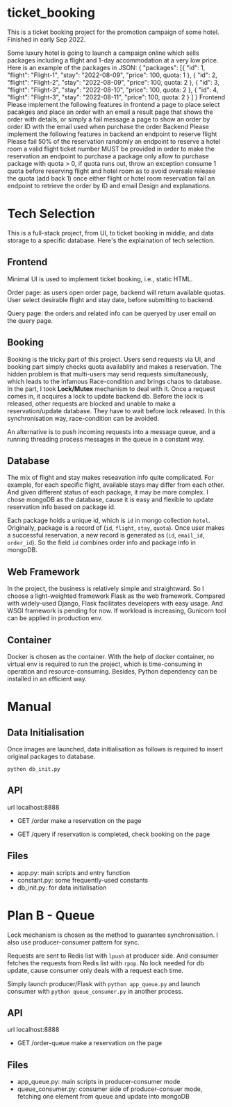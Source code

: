 # ticket_booking
This is a ticket booking project for the promotion campaign of some hotel. Finished in early Sep 2022.

Some luxury hotel is going to launch a campaign online which sells packages including a flight and 1-day accommodation at a very low price.  Here is an example of the packages in JSON:  {   "packages": [{ "id": 1, "flight": "Flight-1", "stay": "2022-08-09", "price": 100, quota: 1 },     { "id": 2, "flight": "Flight-2", "stay": "2022-08-09", "price": 100, quota: 2 },     { "id": 3, "flight": "Flight-3", "stay": "2022-08-10", "price": 100, quota: 2 }, { "id": 4, "flight": "Flight-3", "stay": "2022-08-11", "price": 100, quota: 2 }   ] } Frontend Please implement the following features in frontend  a page to place select pacakges and place an order with an email a result page that shows the order with details, or simply a fail message a page to show an order by order ID with the email used when purchase the order Backend Please implement the following features in backend  an endpoint to reserve flight Please fail 50% of the reservation randomly an endpoint to reserve a hotel room a valid flight ticket number MUST be provided in order to make the reservation an endpoint to purchase a package only allow to purchase package with quota > 0, if quota runs out, throw an exception consume 1 quota before reserving flight and hotel room as to avoid oversale release the quota (add back 1) once either flight or hotel room reservation fail an endpoint to retrieve the order by ID and email Design and explanations.

# Tech Selection
This is a full-stack project, from UI, to ticket booking in middle, and data storage to a specific database. Here's the explaination of tech selection.

## Frontend
Minimal UI is used to implement ticket booking, i.e., static HTML. 

Order page: as users open order page, backend will return available quotas. User select desirable flight and stay date, before submitting to backend.

Query page: the orders and related info can be queryed by user email on the query page.

## Booking
Booking is the tricky part of this project. Users send requests via UI, and booking part simply checks quota availablity and makes a reservation. The hidden problem is that multi-users may send requests simultaneously, which leads to the infamous Race-condition and brings chaos to database. In the part, I took **Lock/Mutex** mechanism to deal with it. Once a request comes in, it acquires a lock to update backend db. Before the lock is released, other requests are blocked and unable to make a reservation/update database. They have to wait before lock released. In this synchronisation way, race-condition can be avoided.

An alternative is to push incoming requests into a message queue, and a running threading process messages in the queue in a constant way.

## Database
The mix of flight and stay makes reseavation info quite complicated. For example, for each specific flight, available stays may differ from each other. And given different status of each package, it may be more complex. I chose mongoDB as the database, cause it is easy and flexible to update reservation info based on package id. 

Each package holds a unique id, which is `id` in mongo collection `hotel`. Originally, package is a record of (`id`, `flight`, `stay`, `quota`). Once user makes a successful reservation, a new record is generated as (`id`, `email_id`, `order_id`). So the field `id` combines order info and package info in mongoDB.

## Web Framework
In the project, the business is relatively simple and straightward. So I choose a light-weighted framework Flask as the web framework. Compared with widely-used Django, Flask facilitates developers with easy usage.  And WSGI framework is pending for now. If workload is increasing, Gunicorn tool can be applied in production env.

## Container
Docker is chosen as the container. With the help of docker container, no virtual env is required to run the project, which is time-consuming in operation and resource-consuming. Besides, Python dependency can be installed in an efficient way.

# Manual
## Data Initialisation
Once images are launched, data initialisation as follows is required to insert original packages to database.
```
python db_init.py
```
## API
url localhost:8888

* GET /order make a reservation on the page

* GET /query if reservation is completed, check booking on the page

## Files
* app.py: main scripts and entry function
* constant.py: some frequently-used constants
* db_init.py: for data initialisation

# Plan B - Queue
Lock mechanism is chosen as the method to guarantee synchronisation. I also use producer-consumer pattern for sync. 

Requests are sent to Redis list with `lpush` at producer side. And consumer fetches the requests from Redis list with `rpop`. No lock needed for db update, cause consumer only deals with a request each time.

Simply launch producer/Flask with `python app_queue.py` and launch consumer with `python queue_consumer.py` in another process.

## API
url localhost:8888

* GET /order-queue make a reservation on the page

## Files
* app_queue.py: main scripts in producer-consumer mode
* queue_consumer.py: consumer side of producer-consuer mode, fetching one element from queue and update into mongoDB

